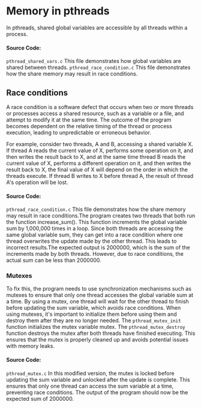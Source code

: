 # Memory in pthreads

In pthreads, shared global variables are accessible by all threads within a process. 

#### Source Code: 
`pthread_shared_vars.c` This file demonstrates how global variables are shared between threads.
`pthread_race_condition.c` This file demonstrates how the share memory may result in race conditions.

## Race conditions
A race condition is a software defect that occurs when two or more threads or processes access a shared resource, such as a variable or a file, 
and attempt to modify it at the same time. The outcome of the program becomes dependent on the relative timing of the thread or 
process execution, leading to unpredictable or erroneous behavior.

For example, consider two threads, A and B, accessing a shared variable X. 
If thread A reads the current value of X, performs some operation on it, and then writes the result back to X, 
and at the same time thread B reads the current value of X, performs a different operation on it, and then writes 
the result back to X, the final value of X will depend on the order in which the threads execute. If thread B writes 
to X before thread A, the result of thread A's operation will be lost.

#### Source Code: 
`pthread_race_condition.c` This file demonstrates how the share memory may result in race conditions.The program creates two threads that both run the 
function increase_sum(). This function increments the global variable sum by 1,000,000 times in a loop. Since both threads are 
accessing the same global variable sum, they can get into a race condition where one thread overwrites the update made by the other thread. 
This leads to incorrect results.The expected output is 2000000, which is the sum of the increments made by both threads.
However, due to race conditions, the actual sum can be less than 2000000.

### Mutexes

To fix this, the program needs to use synchronization mechanisms such as mutexes to ensure that only one thread accesses the 
global variable sum at a time. By using a mutex, one thread will wait for the other thread to finish before updating the sum 
variable, which avoids race conditions. When using mutexes, it's important to initialize them before using them and destroy them after they are no longer needed.
The `pthread_mutex_init` function initializes the mutex variable mutex. The `pthread_mutex_destroy` function destroys the mutex after both 
threads have finished executing. This ensures that the mutex is properly cleaned up and avoids potential issues with memory leaks.

#### Source Code: 
`pthread_mutex.c` In this modified version, the mutex is locked before updating the sum variable and unlocked after 
the update is complete. This ensures that only one thread can access the sum variable at a time, preventing race conditions. 
The output of the program should now be the expected sum of 2000000.


